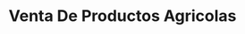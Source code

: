 ---
title: "Venta De Productos Agricolas"
url: /zinacantepec/venta-de-productos-agricolas/
shop: agraria
---